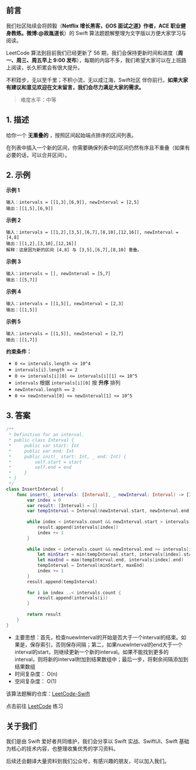 ## 前言

我们社区陆续会将顾毅（**Netflix 增长黑客，《iOS 面试之道》作者，ACE 职业健身教练。微博:@故胤道长**）的 Swift 算法题题解整理为文字版以方便大家学习与阅读。

LeetCode 算法到目前我们已经更新了 56 期，我们会保持更新时间和进度（**周一、周三、周五早上 9:00 发布**），每期的内容不多，我们希望大家可以在上班路上阅读，长久积累会有很大提升。

不积跬步，无以至千里；不积小流，无以成江海，Swift社区 伴你前行。**如果大家有建议和意见欢迎在文末留言，我们会尽力满足大家的需求。**

> 难度水平：中等

## 1. 描述

给你一个 **无重叠的** ，按照区间起始端点排序的区间列表。

在列表中插入一个新的区间，你需要确保列表中的区间仍然有序且不重叠（如果有必要的话，可以合并区间）。

## 2. 示例

**示例 1**

```
输入：intervals = [[1,3],[6,9]], newInterval = [2,5]
输出：[[1,5],[6,9]]
```

**示例 2**

```
输入：intervals = [[1,2],[3,5],[6,7],[8,10],[12,16]], newInterval = [4,8]
输出：[[1,2],[3,10],[12,16]]
解释：这是因为新的区间 [4,8] 与 [3,5],[6,7],[8,10] 重叠。
```

**示例 3**

```
输入：intervals = [], newInterval = [5,7]
输出：[[5,7]]
```

**示例 4**

```
输入：intervals = [[1,5]], newInterval = [2,3]
输出：[[1,5]]
```

**示例 5**

```
输入：intervals = [[1,5]], newInterval = [2,7]
输出：[[1,7]]
```

**约束条件：**

- `0 <= intervals.length <= 10^4`
- `intervals[i].length == 2`
- `0 <= intervals[i][0] <= intervals[i][1] <= 10^5`
- `intervals` 根据 `intervals[i][0]` 按 **升序** 排列
- `newInterval.length == 2`
- `0 <= newInterval[0] <= newInterval[1] <= 10^5`

## 3. 答案

```swift
/**
 * Definition for an interval.
 * public class Interval {
 *     public var start: Int
 *     public var end: Int
 *     public init(_ start: Int, _ end: Int) {
 *         self.start = start
 *         self.end = end
 *     }
 * }
 */
class InsertInterval {
    func insert(_ intervals: [Interval], _ newInterval: Interval) -> [Interval] {
        var index = 0
        var result: [Interval] = []
        var tempInterval = Interval(newInterval.start, newInterval.end)
        
        while index < intervals.count && newInterval.start > intervals[index].end {
            result.append(intervals[index])
            index += 1
        }
        
        while index < intervals.count && newInterval.end >= intervals[index].start {
            let minStart = min(tempInterval.start, intervals[index].start)
            let maxEnd = max(tempInterval.end, intervals[index].end)
            tempInterval = Interval(minStart, maxEnd)
            index += 1
        }
        result.append(tempInterval)
        
        for i in index ..< intervals.count {
            result.append(intervals[i])
        }
        
        return result
    }
}
```

* 主要思想：首先，检查nuewInterval的开始是否大于一个interval的结束。如果是，保存索引，否则保存间隔；第二，如果nuewInterval的end大于一个interval的start，则继续更新一个新的interval。如果不能找到更多的interval，则将新的interval附加到结果数组中；最后一步，将剩余间隔添加到结果数组
* 时间复杂度： O(n)
* 空间复杂度： O(1)

该算法题解的仓库：[LeetCode-Swift](https://github.com/soapyigu/LeetCode-Swift "LeetCode-Swift")

点击前往 [LeetCode](https://leetcode.com/problems/insert-interval/ "LeetCode") 练习

## 关于我们

我们是由 Swift 爱好者共同维护，我们会分享以 Swift 实战、SwiftUI、Swift 基础为核心的技术内容，也整理收集优秀的学习资料。

后续还会翻译大量资料到我们公众号，有感兴趣的朋友，可以加入我们。
